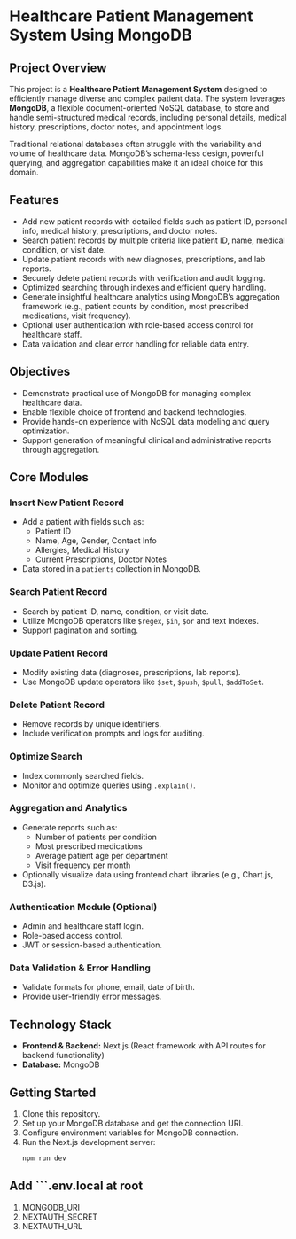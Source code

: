 # Healthcare Patient Management System Using MongoDB

## Project Overview
This project is a **Healthcare Patient Management System** designed to efficiently manage diverse and complex patient data. The system leverages **MongoDB**, a flexible document-oriented NoSQL database, to store and handle semi-structured medical records, including personal details, medical history, prescriptions, doctor notes, and appointment logs.

Traditional relational databases often struggle with the variability and volume of healthcare data. MongoDB’s schema-less design, powerful querying, and aggregation capabilities make it an ideal choice for this domain.

## Features
- Add new patient records with detailed fields such as patient ID, personal info, medical history, prescriptions, and doctor notes.
- Search patient records by multiple criteria like patient ID, name, medical condition, or visit date.
- Update patient records with new diagnoses, prescriptions, and lab reports.
- Securely delete patient records with verification and audit logging.
- Optimized searching through indexes and efficient query handling.
- Generate insightful healthcare analytics using MongoDB’s aggregation framework (e.g., patient counts by condition, most prescribed medications, visit frequency).
- Optional user authentication with role-based access control for healthcare staff.
- Data validation and clear error handling for reliable data entry.

## Objectives
- Demonstrate practical use of MongoDB for managing complex healthcare data.
- Enable flexible choice of frontend and backend technologies.
- Provide hands-on experience with NoSQL data modeling and query optimization.
- Support generation of meaningful clinical and administrative reports through aggregation.

## Core Modules

### Insert New Patient Record
- Add a patient with fields such as:
  - Patient ID
  - Name, Age, Gender, Contact Info
  - Allergies, Medical History
  - Current Prescriptions, Doctor Notes
- Data stored in a `patients` collection in MongoDB.

### Search Patient Record
- Search by patient ID, name, condition, or visit date.
- Utilize MongoDB operators like `$regex`, `$in`, `$or` and text indexes.
- Support pagination and sorting.

### Update Patient Record
- Modify existing data (diagnoses, prescriptions, lab reports).
- Use MongoDB update operators like `$set`, `$push`, `$pull`, `$addToSet`.

### Delete Patient Record
- Remove records by unique identifiers.
- Include verification prompts and logs for auditing.

### Optimize Search
- Index commonly searched fields.
- Monitor and optimize queries using `.explain()`.

### Aggregation and Analytics
- Generate reports such as:
  - Number of patients per condition
  - Most prescribed medications
  - Average patient age per department
  - Visit frequency per month
- Optionally visualize data using frontend chart libraries (e.g., Chart.js, D3.js).

### Authentication Module (Optional)
- Admin and healthcare staff login.
- Role-based access control.
- JWT or session-based authentication.

### Data Validation & Error Handling
- Validate formats for phone, email, date of birth.
- Provide user-friendly error messages.

## Technology Stack
- **Frontend & Backend:** Next.js (React framework with API routes for backend functionality)
- **Database:** MongoDB

## Getting Started
1. Clone this repository.
2. Set up your MongoDB database and get the connection URI.
3. Configure environment variables for MongoDB connection.
4. Run the Next.js development server:
   ```bash
   npm run dev

## Add ```.env.local at root
1. MONGODB_URI
2. NEXTAUTH_SECRET
3. NEXTAUTH_URL
